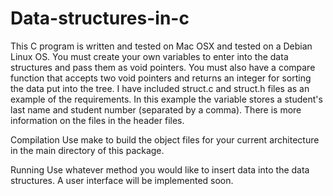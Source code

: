 # Data-structures-in-c

This C program is written and tested on Mac OSX and tested on a Debian Linux OS. You must create your own variables to enter into the data structures and pass them as void pointers. You must also have a compare function that accepts two void pointers and returns an integer for sorting the data put into the tree. I have included struct.c and struct.h files as an example of the requirements. In this example the variable stores a student's last name and student number (separated by a comma). There is more information on the files in the header files.

Compilation
Use make to build the object files for your current architecture in the main directory of this package. 

Running
Use whatever method you would like to insert data into the data structures. A user interface will be implemented soon.
